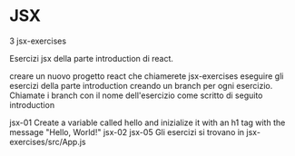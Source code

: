 # JSX
3 jsx-exercises

Esercizi jsx della parte introduction di react.

creare un nuovo progetto react che chiamerete jsx-exercises
eseguire gli esercizi della parte introduction creando un branch per ogni esercizio. Chiamate i branch con il nome dell'esercizio come scritto di seguito
introduction

jsx-01 Create a variable called hello and inizialize it with an h1 tag with the message "Hello, World!"
jsx-02
jsx-05
Gli esercizi si trovano in jsx-exercises/src/App.js
